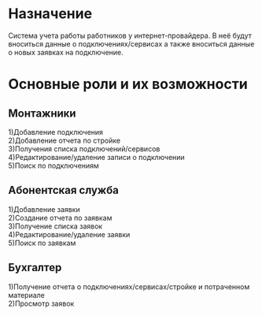 # Назначение
Система учета работы работников у интернет-провайдера. 
В неё будут вноситься данные о подключениях/сервисах 
а также вноситься данные о новых заявках на подключение.

# Основные роли и их возможности

## Монтажники
1)Добавление подключения  
2)Добавление отчета по стройке  
3)Получения списка подключений/сервисов  
4)Редактирование/удаление записи о подключении  
5)Поиск по подключениям  

## Абонентская служба
1)Добавление заявки  
2)Создание отчета по заявкам  
3)Получение списка заявок  
4)Редактирование/удаление заявки  
5)Поиск по заявкам  

## Бухгалтер
1)Получение отчета о подключениях/сервисах/стройке и потраченном материале  
2)Просмотр заявок  
